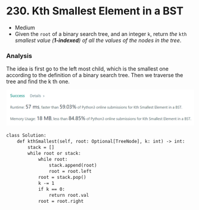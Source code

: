 # 230. Kth Smallest Element in a BST

* Medium
* Given the `root` of a binary search tree, and an integer `k`, return _the_ `kth` _smallest value (**1-indexed**) of all the values of the nodes in the tree_.

### Analysis&#x20;

The idea is first go to the left most child, which is the smallest one according to the definition of a binary search tree. Then we traverse the tree and find the k th one.&#x20;

![](<../../.gitbook/assets/image (15) (1) (1) (1).png>)

```
class Solution:
    def kthSmallest(self, root: Optional[TreeNode], k: int) -> int:
        stack = []
        while root or stack:
            while root:
                stack.append(root)
                root = root.left
            root = stack.pop()
            k -= 1
            if k == 0:
                return root.val
            root = root.right
```
